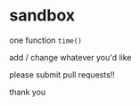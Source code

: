 # sandbox

one function  `time()`

add / change whatever you'd like

please submit pull requests!!

thank you
